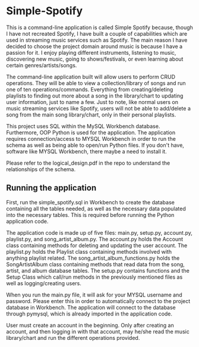 # Simple-Spotify

This is a command-line application is called Simple Spotify because, though I have not recreated Spotify, I have built a couple of capabilities which are used in streaming music services such as Spotify. The main reason I have decided to choose the project domain around music is because I have a passion for it. I enjoy playing different instruments, listening to music, discovering new music, going to shows/festivals, or even learning about certain genres/artists/songs.

The command-line application built will allow users to perform CRUD operations. They will be able to view a collection/library of songs and run one of ten operations/commands. Everything from creating/deleting playlists to finding out more about a song in the library/chart to updating user information, just to name a few. Just to note, like normal users on music streaming services like Spotify, users will not be able to add/delete a song from the main song library/chart, only in their personal playlists.

This project uses SQL within the MySQL Workbench database. Furthermore, OOP Python is used for the application. The application requires connection/access to MYSQL Workbench in order to run the schema as well as being able to open/run Python files. If you don't have, software like MYSQL Workbench, there maybe a need to install it.

Please refer to the logical_design.pdf in the repo to understand the relationships of the schema.

## Running the application

First, run the simple_spotify.sql in Workbench to create the database containing all the tables needed, as well as the necessary data populated into the necessary tables. This is required before running the Python application code. 

The application code is made up of five files: main.py, setup.py, account.py, playlist.py, and song_artist_album.py. The account.py holds the Account class containing methods for  deleting and updating the user account. The playlist.py holds the Playlist class containing methods involved with anything playlist related. The song_artist_album_functions.py holds the SongArtistAlbum class containing methods that read data from the song, artist, and album database tables. The setup.py contains functions and the Setup Class which call/run methods in the previously mentioned files as well as logging/creating users. 

When you run the main.py file, it will ask for your MYSQL username and password. Please enter this in order to automatically connect to the project database in Workbench. The application will connect to the database through pymysql, which is already imported in the application code. 

User must create an account in the beginning. Only after creating an account, and then logging in with that account, may he/she read the music library/chart and run the different operations provided. 
